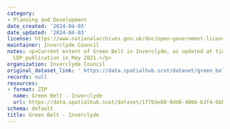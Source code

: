 ```yaml
---
category:
- Planning and Development
date_created: '2024-04-03'
date_updated: '2024-04-03'
license: https://www.nationalarchives.gov.uk/doc/open-government-licence/version/3/
maintainer: Inverclyde Council
notes: <p>Current extent of Green Belt in Inverclyde, as updated at time of Proposed
  LDP publication in May 2021.</p>
organization: Inverclyde Council
original_dataset_link: ' https://data.spatialhub.scot/dataset/green_belt_inverclyde-in'
records: null
resources:
- format: ZIP
  name: Green Belt - Inverclyde
  url: https://data.spatialhub.scot/dataset/1f765e88-0dd6-4866-b3f4-6bb2944540e7/resource/98270592-0dbb-4bfa-b691-5ecdee8d346b/download/green-belt_inverclyde.zip
schema: default
title: Green Belt - Inverclyde
---
```

